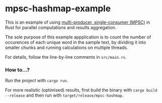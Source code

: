 # mpsc-hashmap-example

This is an example of using [multi-producer, single-consumer (MPSC)](https://doc.rust-lang.org/std/sync/mpsc/) in Rust for parallel computations and results aggregation.

The sole purpose of this example appplication is to count the number of occurences of each unique word in the sample text, by dividing it into smaller chunks and running calculations on multiple threads.

For details, follow the line-by-line comments in `src/main.rs`.

### How to...?

Run the project with `cargo run`.

For more realistic (optimised) results, first build the binary with `cargo build --release` and then run with `target/release/mpsc-hashmap`.
